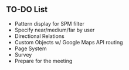 ## TO-DO List
- Pattern display for SPM filter
- Specify near/medium/far by user
- Directional Relations
- Custom Objects w/ Google Maps API routing
- Page System
- Survey
- Prepare for the meeting
